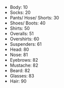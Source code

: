 - Body: 10
- Socks: 20
- Pants/ Hose/ Shorts: 30
- Shoes/ Boots: 40
- Shirts: 50
- Overalls: 51
- Overshirts: 60
- Suspenders: 61
- Head: 80
- Nose: 81
- Eyebrows: 82
- Mustache: 82
- Beard: 82
- Glasses: 83
- Hair: 90
